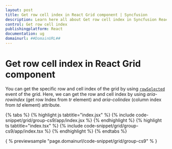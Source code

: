 ```yaml
---
layout: post
title: Get row cell index in React Grid component | Syncfusion
description: Learn here all about Get row cell index in Syncfusion React Grid component of Syncfusion Essential JS 2 and more.
control: Get row cell index 
publishingplatform: React
documentation: ug
domainurl: ##DomainURL##
---
```


# Get row cell index in React Grid component

You can get the specific row and cell index of the grid by using [`rowSelected`](https://ej2.syncfusion.com/angular/documentation/api/grid/#rowselected) event of the grid. Here, we can get the row and cell index by using *aria-rowindex* (get row Index from *tr* element) and *aria-colindex* (column index from *td* element) attribute.

 {% tabs %}
{% highlight js tabtitle="index.jsx" %}
{% include code-snippet/grid/group-cs9/app/index.jsx %}
{% endhighlight %}
{% highlight ts tabtitle="index.tsx" %}
{% include code-snippet/grid/group-cs9/app/index.tsx %}
{% endhighlight %}
{% endtabs %}

{ % previewsample "page.domainurl/code-snippet/grid/group-cs9" % }